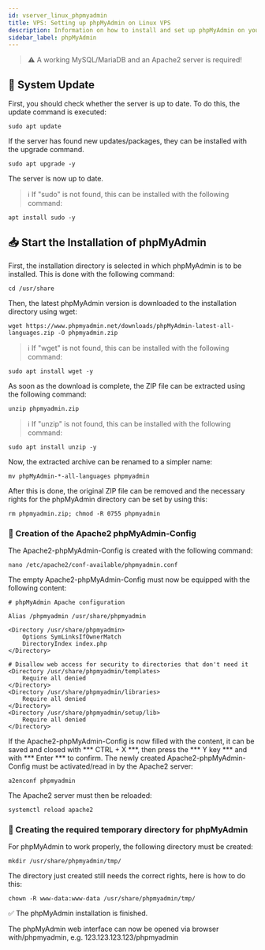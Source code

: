 ```yaml
---
id: vserver_linux_phpmyadmin
title: VPS: Setting up phpMyAdmin on Linux VPS
description: Information on how to install and set up phpMyAdmin on your Linux VPS from ZAP-Hosting - ZAP-Hosting.com documentation
sidebar_label: phpMyAdmin
---
```


> ⚠️ A working MySQL/MariaDB and an Apache2 server is required!

## 🔄 System Update

First, you should check whether the server is up to date. To do this, the update command is executed: 

```
sudo apt update
```

If the server has found new updates/packages, they can be installed with the upgrade command. 

```
sudo apt upgrade -y
```

The server is now up to date. 

> ℹ️ If "sudo" is not found, this can be installed with the following command: 

```
apt install sudo -y
```

## 📥 Start the Installation of phpMyAdmin

First, the installation directory is selected in which phpMyAdmin is to be installed. This is done with the following command: 

```
cd /usr/share
```

Then, the latest phpMyAdmin version is downloaded to the installation directory using wget:

```
wget https://www.phpmyadmin.net/downloads/phpMyAdmin-latest-all-languages.zip -O phpmyadmin.zip
```

> ℹ️ If "wget" is not found, this can be installed with the following command: 

```
sudo apt install wget -y
```

As soon as the download is complete, the ZIP file can be extracted using the following command: 

```
unzip phpmyadmin.zip
```

> ℹ️ If "unzip" is not found, this can be installed with the following command: 

```
sudo apt install unzip -y
```

Now, the extracted archive can be renamed to a simpler name: 

```
mv phpMyAdmin-*-all-languages phpmyadmin
```

After this is done, the original ZIP file can be removed and the necessary rights for the phpMyAdmin directory can be set by using this: 

```
rm phpmyadmin.zip; chmod -R 0755 phpmyadmin
```

### 🔨 Creation of the Apache2 phpMyAdmin-Config 

The Apache2-phpMyAdmin-Config is created with the following command:

```
nano /etc/apache2/conf-available/phpmyadmin.conf
```
The empty Apache2-phpMyAdmin-Config must now be equipped with the following content: 

```
# phpMyAdmin Apache configuration

Alias /phpmyadmin /usr/share/phpmyadmin

<Directory /usr/share/phpmyadmin>
    Options SymLinksIfOwnerMatch
    DirectoryIndex index.php
</Directory>

# Disallow web access for security to directories that don't need it
<Directory /usr/share/phpmyadmin/templates>
    Require all denied
</Directory>
<Directory /usr/share/phpmyadmin/libraries>
    Require all denied
</Directory>
<Directory /usr/share/phpmyadmin/setup/lib>
    Require all denied
</Directory>
```

If the Apache2-phpMyAdmin-Config is now filled with the content, it can be saved and closed with *** CTRL + X ***, then press the *** Y key *** and with *** Enter *** to confirm. The newly created Apache2-phpMyAdmin-Config must be activated/read in by the Apache2 server:

```
a2enconf phpmyadmin
```

The Apache2 server must then be reloaded: 

```
systemctl reload apache2
```

### 📁 Creating the required temporary directory for phpMyAdmin

For phpMyAdmin to work properly, the following directory must be created:

```
mkdir /usr/share/phpmyadmin/tmp/
```

The directory just created still needs the correct rights, here is how to do this:

```
chown -R www-data:www-data /usr/share/phpmyadmin/tmp/
```

✅ The phpMyAdmin installation is finished. 

The phpMyAdmin web interface can now be opened via browser with/phpmyadmin, e.g. 123.123.123.123/phpmyadmin
